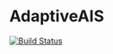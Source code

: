 # AdaptiveAIS

[![Build Status](https://github.com/zuhengxu/AdaptiveAIS.jl/actions/workflows/CI.yml/badge.svg?branch=main)](https://github.com/zuhengxu/AdaptiveAIS.jl/actions/workflows/CI.yml?query=branch%3Amain)
